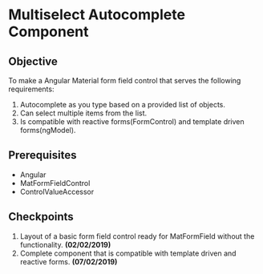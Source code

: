 # Multiselect Autocomplete Component

## Objective

To make a Angular Material form field control that serves the following requirements:
1. Autocomplete as you type based on a provided list of objects.
2. Can select multiple items from the list.
3. Is compatible with reactive forms(FormControl) and template driven forms(ngModel).

## Prerequisites

* Angular
* MatFormFieldControl
* ControlValueAccessor

## Checkpoints

1. Layout of a basic form field control ready for MatFormField without the functionality. **(02/02/2019)**
2. Complete component that is compatible with template driven and reactive forms. **(07/02/2019)**
